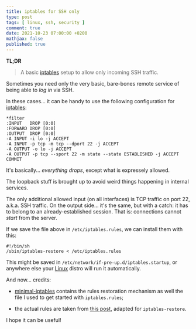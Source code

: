 ```yaml
---
title: iptables for SSH only
type: post
tags: [ linux, ssh, security ]
comment: true
date: 2021-10-23 07:00:00 +0200
mathjax: false
published: true
---
```


**TL;DR**

> A basic [iptables][] setup to allow only incoming SSH traffic.

Sometimes you need only the very basic, bare-bones remote service of
being able to *log in* via SSH.

In these cases... it can be handy to use the following configuration for
[iptables][]:

```
*filter
:INPUT   DROP [0:0]
:FORWARD DROP [0:0]
:OUTPUT  DROP [0:0]
-A INPUT -i lo -j ACCEPT
-A INPUT -p tcp -m tcp --dport 22 -j ACCEPT
-A OUTPUT -o lo -j ACCEPT
-A OUTPUT -p tcp --sport 22 -m state --state ESTABLISHED -j ACCEPT
COMMIT
```

It's basically... *everything drops*, except what is expressely allowed.

The loopback stuff is brought up to avoid weird things happening in
internal services.

The only additional allowed input (on all interfaces) is TCP traffic on
port 22, a.k.a. SSH traffic. On the output side... it's the same, but
with a catch: it has to belong to an already-established session. That
is: connections cannot *start* from the server.

If we save the file above in `/etc/iptables.rules`, we can install them
with this:

```
#!/bin/sh
/sbin/iptables-restore < /etc/iptables.rules
```

This might be saved in `/etc/network/if-pre-up.d/iptables.startup`, or
anywhere else your [Linux][] distro will run it automatically.

And now... credits:

- [minimal-iptables][] contains the rules restoration mechanism as well
  the file I used to get started with `iptables.rules`;

- the actual rules are taken from [this post][], adapted for
  `iptables-restore`.

I hope it can be useful!

[iptables]: https://www.netfilter.org/projects/iptables/index.html
[Linux]: https://www.kernel.org/
[minimal-iptables]: https://github.com/paulRbr/minimal-iptables
[this post]: https://serverfault.com/a/214998/370418
